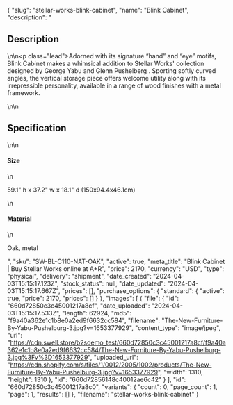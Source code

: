{
  "slug": "stellar-works-blink-cabinet",
  "name": "Blink Cabinet",
  "description": "<h2>Description</h2>\n<!-- split -->\n<p class=\"lead\">Adorned with its signature “hand” and “eye” motifs, Blink Cabinet makes a whimsical addition to Stellar Works' collection designed by George Yabu and Glenn Pushelberg . Sporting softly curved angles, the vertical storage piece offers welcome utility along with its irrepressible personality, available in a range of wood finishes with a metal framework.</p>\n<!-- split -->\n<h2>Specification</h2>\n<!-- split -->\n<h4>Size</h4>\n<p>59.1\" h x 37.2\" w x 18.1\" d (150x94.4x46.1cm)</p>\n<h4>Material</h4>\n<p>Oak, metal</p>",
  "sku": "SW-BL-C110-NAT-OAK",
  "active": true,
  "meta_title": "Blink Cabinet | Buy Stellar Works online at A+R",
  "price": 2170,
  "currency": "USD",
  "type": "physical",
  "delivery": "shipment",
  "date_created": "2024-04-03T15:15:17.123Z",
  "stock_status": null,
  "date_updated": "2024-04-03T15:15:17.667Z",
  "prices": [],
  "purchase_options": {
    "standard": {
      "active": true,
      "price": 2170,
      "prices": []
    }
  },
  "images": [
    {
      "file": {
        "id": "660d72850c3c45001217a8cf",
        "date_uploaded": "2024-04-03T15:15:17.533Z",
        "length": 62924,
        "md5": "f9a40a362e1c1b8e0a2ed9f6632cc584",
        "filename": "The-New-Furniture-By-Yabu-Pushelburg-3.jpg?v=1653377929",
        "content_type": "image/jpeg",
        "url": "https://cdn.swell.store/b2sdemo_test/660d72850c3c45001217a8cf/f9a40a362e1c1b8e0a2ed9f6632cc584/The-New-Furniture-By-Yabu-Pushelburg-3.jpg%3Fv%3D1653377929",
        "uploaded_url": "https://cdn.shopify.com/s/files/1/0012/2005/1002/products/The-New-Furniture-By-Yabu-Pushelburg-3.jpg?v=1653377929",
        "width": 1310,
        "height": 1310
      },
      "id": "660d72856148c40012ae6c42"
    }
  ],
  "id": "660d72850c3c45001217a8c0",
  "variants": {
    "count": 0,
    "page_count": 1,
    "page": 1,
    "results": []
  },
  "filename": "stellar-works-blink-cabinet"
}